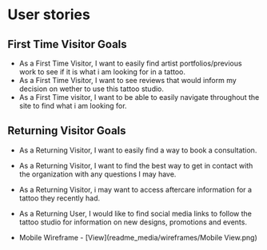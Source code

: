 

# User stories

## First Time Visitor Goals
   

 - As a First Time Visitor, I want to easily find artist
   portfolios/previous work to see if it is what i am looking for in a
   tattoo.
 - As a First Time Visitor, I want to see reviews that would inform my  
   decision on wether to use this tattoo studio.
 - As a First Time visitor, I want to be able to easily navigate
   throughout the site to     find what i am looking for.

  

## Returning Visitor Goals

 - As a Returning Visitor, I want to easily find a way to book a
   consultation.
 - As a Returning Visitor, I want to find the best way to get in contact
   with the organization with any questions I may have.
 - As a Returning Visitor, i may want to access aftercare information for a tattoo they recently had.
 - As a Returning User, I would like to find social media links to follow the tattoo studio for information on new designs, promotions and events.


-   Mobile Wireframe -  [View](readme_media/wireframes/Mobile View.png)
